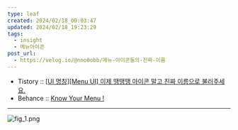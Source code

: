 ```yaml
---
type: leaf
created: 2024/02/18_00:03:47
updated: 2024/02/18_19:23:29
tags:
  - insight
  - 메뉴아이콘
post_url:
  - https://velog.io/@nno0obb/메뉴-아이콘들의-진짜-이름
---
```


- Tistory :: [[UI 명칭][Menu UI] 이제 땡땡땡 아이콘 말고 진짜 이름으로 불러주세요.](https://chaeyeon-chaeyeon.tistory.com/67)
- Behance :: [Know Your Menu !](https://www.behance.net/gallery/89736895/Know-Your-Menu-?tracking_source=search)

---

![fig_1.png](https://velog.velcdn.com/images/nno0obb/post/5441e03b-4ffb-4586-8287-202293652c2d/image.png)
